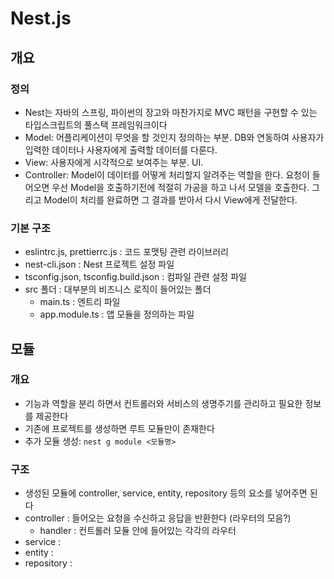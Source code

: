 # Nest.js
## 개요
### 정의
- Nest는 자바의 스프링, 파이썬의 장고와 마찬가지로 MVC 패턴을 구현할 수 있는 타입스크립트의 풀스택 프레임워크이다
- Model: 어플리케이션이 무엇을 할 것인지 정의하는 부분. DB와 연동하여 사용자가 입력한 데이터나 사용자에게 출력할 데이터를 다룬다.
- View: 사용자에게 시각적으로 보여주는 부분. UI.
- Controller: Model이 데이터를 어떻게 처리할지 알려주는 역할을 한다. 요청이 들어오면 우선 Model을 호출하기전에 적절히 가공을 하고 나서 모델을 호출한다. 그리고 Model이 처리를 완료하면 그 결과를 받아서 다시 View에게 전달한다.

### 기본 구조
- eslintrc.js, prettierrc.js : 코드 포맷팅 관련 라이브러리
- nest-cli.json : Nest 프로젝트 설정 파일
- tsconfig.json, tsconfig.build.json : 컴파일 관련 설정 파일
- src 폴더 : 대부분의 비즈니스 로직이 들어있는 폴더
  - main.ts : 엔트리 파일
  - app.module.ts : 앱 모듈을 정의하는 파일

## 모듈
### 개요
- 기능과 역할을 분리 하면서 컨트롤러와 서비스의 생명주기를 관리하고 필요한 정보를 제공한다
- 기존에 프로젝트를 생성하면 루트 모듈만이 존재한다
- 추가 모듈 생성: `nest g module <모듈명>`

### 구조
- 생성된 모듈에 controller, service, entity, repository 등의 요소를 넣어주면 된다
- controller : 들어오는 요청을 수신하고 응답을 반환한다 (라우터의 모음?)
  - handler : 컨트롤러 모듈 안에 들어있는 각각의 라우터
- service : 
- entity : 
- repository : 